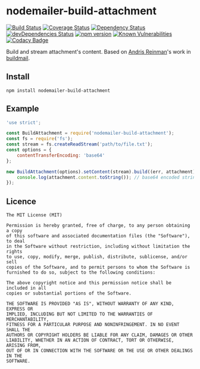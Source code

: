 # nodemailer-build-attachment

[![Build Status](https://travis-ci.org/killmenot/nodemailer-build-attachment.svg?branch=master)](https://travis-ci.org/killmenot/nodemailer-build-attachment)
[![Coverage Status](https://coveralls.io/repos/github/killmenot/nodemailer-build-attachment/badge.svg?branch=master)](https://coveralls.io/github/killmenot/nodemailer-build-attachment?branch=master) [![Dependency Status](https://david-dm.org/killmenot/nodemailer-build-attachment.svg)](https://david-dm.org/killmenot/nodemailer-build-attachment.svg) [![devDependencies Status](https://david-dm.org/killmenot/nodemailer-build-attachment/dev-status.svg)](https://david-dm.org/killmenot/nodemailer-build-attachment?type=dev) [![npm version](https://img.shields.io/npm/v/nodemailer-build-attachment.svg)](https://www.npmjs.com/package/nodemailer-build-attachment) [![Known Vulnerabilities](https://snyk.io/test/npm/nodemailer-build-attachment/badge.svg)](https://snyk.io/test/npm/nodemailer-build-attachment) [![Codacy Badge](https://app.codacy.com/project/badge/Grade/d2aa9ae5eaaa47e3a870dc3bbefc53aa)](https://www.codacy.com/gh/killmenot/nodemailer-build-attachment)

Build and stream attachment's content. Based on [Andris Reinman](https://github.com/andris9)'s work in [buildmail](https://github.com/nodemailer/buildmail).


## Install

```
npm install nodemailer-build-attachment
```


## Example

```javascript
'use strict';

const BuildAttachment = require('nodemailer-build-attachment');
const fs = require('fs');
const stream = fs.createReadStream('path/to/file.txt');
const options = {
    contentTransferEncoding: 'base64'
};

new BuildAttachment(options).setContent(stream).build((err, attachment) => {
    console.log(attachment.content.toString()); // base64 encoded string
});

```


## Licence

    The MIT License (MIT)

    Permission is hereby granted, free of charge, to any person obtaining a copy
    of this software and associated documentation files (the "Software"), to deal
    in the Software without restriction, including without limitation the rights
    to use, copy, modify, merge, publish, distribute, sublicense, and/or sell
    copies of the Software, and to permit persons to whom the Software is
    furnished to do so, subject to the following conditions:

    The above copyright notice and this permission notice shall be included in all
    copies or substantial portions of the Software.

    THE SOFTWARE IS PROVIDED "AS IS", WITHOUT WARRANTY OF ANY KIND, EXPRESS OR
    IMPLIED, INCLUDING BUT NOT LIMITED TO THE WARRANTIES OF MERCHANTABILITY,
    FITNESS FOR A PARTICULAR PURPOSE AND NONINFRINGEMENT. IN NO EVENT SHALL THE
    AUTHORS OR COPYRIGHT HOLDERS BE LIABLE FOR ANY CLAIM, DAMAGES OR OTHER
    LIABILITY, WHETHER IN AN ACTION OF CONTRACT, TORT OR OTHERWISE, ARISING FROM,
    OUT OF OR IN CONNECTION WITH THE SOFTWARE OR THE USE OR OTHER DEALINGS IN THE
    SOFTWARE.
